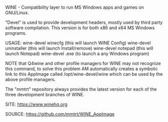
 WINE - Compatibility layer to run MS Windows apps and games on GNU/Linux.
 
 "Devel" is used to provide development headers, mostly used by third
 party software compilation.
 This version is for both x86 and x64 MS Windows programs.
 
 USAGE: wine-devel winecfg (this will launch WINE Config)
        wine-devel uninstaller (this will launch Install/remove)
        wine-devel notepad (this will launch Notepad)
        wine-devel <program>.exe (to launch a any Windows program)
        
 NOTE that Q4wine and other profile managers for WINE may not recognize 
 this command, to solve this problem AM automatically creates a symbolic 
 link to this AppImage called /opt/wine-devel/wine which can be used by 
 the above profile managers.
 
 The "mmtrt" repository always provides the latest version for each of the 
 three development branches of WINE.
 
 SITE: https://www.winehq.org

 SOURCE: https://github.com/mmtrt/WINE_AppImage
